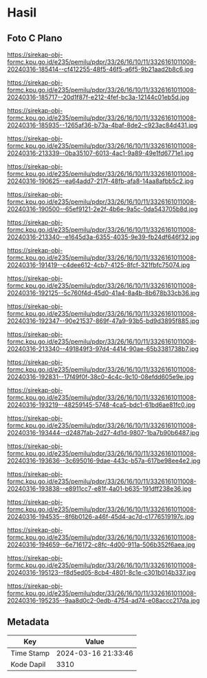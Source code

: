 # Hasil

## Foto C Plano

https://sirekap-obj-formc.kpu.go.id/e235/pemilu/pdpr/33/26/16/10/11/3326161011008-20240316-185414--cf412255-48f5-46f5-a6f5-9b21aad2b8c6.jpg

https://sirekap-obj-formc.kpu.go.id/e235/pemilu/pdpr/33/26/16/10/11/3326161011008-20240316-185717--20d1f87f-e212-4fef-bc3a-12144c01eb5d.jpg

https://sirekap-obj-formc.kpu.go.id/e235/pemilu/pdpr/33/26/16/10/11/3326161011008-20240316-185935--1265af36-b73a-4baf-8de2-c923ac84d431.jpg

https://sirekap-obj-formc.kpu.go.id/e235/pemilu/pdpr/33/26/16/10/11/3326161011008-20240316-213339--0ba35107-6013-4ac1-9a89-49e1fd6771e1.jpg

https://sirekap-obj-formc.kpu.go.id/e235/pemilu/pdpr/33/26/16/10/11/3326161011008-20240316-190625--ea64add7-217f-48fb-afa8-14aa8afbb5c2.jpg

https://sirekap-obj-formc.kpu.go.id/e235/pemilu/pdpr/33/26/16/10/11/3326161011008-20240316-190500--65ef9121-2e2f-4b6e-9a5c-0da543705b8d.jpg

https://sirekap-obj-formc.kpu.go.id/e235/pemilu/pdpr/33/26/16/10/11/3326161011008-20240316-213340--e1645d3a-6355-4035-9e39-fb24df646f32.jpg

https://sirekap-obj-formc.kpu.go.id/e235/pemilu/pdpr/33/26/16/10/11/3326161011008-20240316-191419--c4dee612-4cb7-4125-8fcf-321fbfc75074.jpg

https://sirekap-obj-formc.kpu.go.id/e235/pemilu/pdpr/33/26/16/10/11/3326161011008-20240316-192125--5c760f4d-45d0-41a4-8a4b-8b678b33cb36.jpg

https://sirekap-obj-formc.kpu.go.id/e235/pemilu/pdpr/33/26/16/10/11/3326161011008-20240316-192347--90e21537-869f-47a9-93b5-bd9d3895f885.jpg

https://sirekap-obj-formc.kpu.go.id/e235/pemilu/pdpr/33/26/16/10/11/3326161011008-20240316-213340--491849f3-97d4-4414-90ae-65b3381738b7.jpg

https://sirekap-obj-formc.kpu.go.id/e235/pemilu/pdpr/33/26/16/10/11/3326161011008-20240316-192831--17f49f0f-38c0-4c4c-9c10-08efdd605e9e.jpg

https://sirekap-obj-formc.kpu.go.id/e235/pemilu/pdpr/33/26/16/10/11/3326161011008-20240316-193219--48259145-5748-4ca5-bdc1-61bd6ae81fc0.jpg

https://sirekap-obj-formc.kpu.go.id/e235/pemilu/pdpr/33/26/16/10/11/3326161011008-20240316-193444--d2487fab-2d27-4d1d-9807-1ba7b90b6487.jpg

https://sirekap-obj-formc.kpu.go.id/e235/pemilu/pdpr/33/26/16/10/11/3326161011008-20240316-193636--3c695016-9dae-443c-b57a-617be98ee4e2.jpg

https://sirekap-obj-formc.kpu.go.id/e235/pemilu/pdpr/33/26/16/10/11/3326161011008-20240316-193838--e8911cc7-e81f-4a01-b635-191dff238e36.jpg

https://sirekap-obj-formc.kpu.go.id/e235/pemilu/pdpr/33/26/16/10/11/3326161011008-20240316-194535--8f6b0126-a46f-45d4-ac7d-c1776519197c.jpg

https://sirekap-obj-formc.kpu.go.id/e235/pemilu/pdpr/33/26/16/10/11/3326161011008-20240316-194659--6e716172-c8fc-4d00-911a-506b352f6aea.jpg

https://sirekap-obj-formc.kpu.go.id/e235/pemilu/pdpr/33/26/16/10/11/3326161011008-20240316-195123--f8d5ed05-8cb4-4801-8c1e-c301b014b337.jpg

https://sirekap-obj-formc.kpu.go.id/e235/pemilu/pdpr/33/26/16/10/11/3326161011008-20240316-195235--9aa8d0c2-0edb-4754-ad74-e08accc217da.jpg


## Metadata

| Key        | Value               |
| ---------- | ------------------- |
| Time Stamp | 2024-03-16 21:33:46 |
| Kode Dapil | 3310                |



